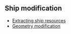 ## Ship modification

- [Extracting ship resources](./extracting_ship_resources.md)
- [Geometry modification](./docs/ShipModification/geometry_modification.md)
